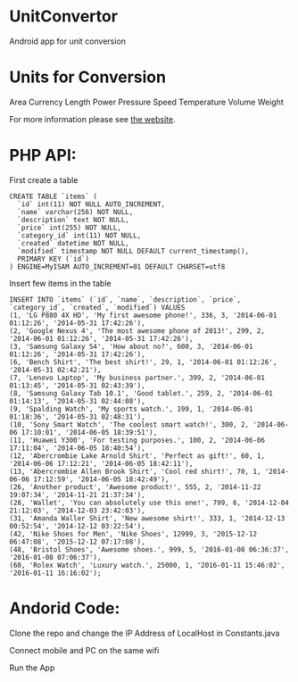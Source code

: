 # UnitConvertor
Android app for unit conversion

Units for Conversion
========

Area
Currency
Length
Power
Pressure
Speed
Temperature
Volume
Weight

For more information please see [the website][1].


PHP API:
=======

  First create a table

    CREATE TABLE `items` (
      `id` int(11) NOT NULL AUTO_INCREMENT,
      `name` varchar(256) NOT NULL,
      `description` text NOT NULL,
      `price` int(255) NOT NULL,
      `category_id` int(11) NOT NULL,
      `created` datetime NOT NULL,
      `modified` timestamp NOT NULL DEFAULT current_timestamp(),
      PRIMARY KEY (`id`)
    ) ENGINE=MyISAM AUTO_INCREMENT=01 DEFAULT CHARSET=utf8

Insert few items in the table

    INSERT INTO `items` (`id`, `name`, `description`, `price`, `category_id`, `created`, `modified`) VALUES
    (1, 'LG P880 4X HD', 'My first awesome phone!', 336, 3, '2014-06-01 01:12:26', '2014-05-31 17:42:26'),
    (2, 'Google Nexus 4', 'The most awesome phone of 2013!', 299, 2, '2014-06-01 01:12:26', '2014-05-31 17:42:26'),
    (3, 'Samsung Galaxy S4', 'How about no?', 600, 3, '2014-06-01 01:12:26', '2014-05-31 17:42:26'),
    (6, 'Bench Shirt', 'The best shirt!', 29, 1, '2014-06-01 01:12:26', '2014-05-31 02:42:21'),
    (7, 'Lenovo Laptop', 'My business partner.', 399, 2, '2014-06-01 01:13:45', '2014-05-31 02:43:39'),
    (8, 'Samsung Galaxy Tab 10.1', 'Good tablet.', 259, 2, '2014-06-01 01:14:13', '2014-05-31 02:44:08'),
    (9, 'Spalding Watch', 'My sports watch.', 199, 1, '2014-06-01 01:18:36', '2014-05-31 02:48:31'),
    (10, 'Sony Smart Watch', 'The coolest smart watch!', 300, 2, '2014-06-06 17:10:01', '2014-06-05 18:39:51'),
    (11, 'Huawei Y300', 'For testing purposes.', 100, 2, '2014-06-06 17:11:04', '2014-06-05 18:40:54'),
    (12, 'Abercrombie Lake Arnold Shirt', 'Perfect as gift!', 60, 1, '2014-06-06 17:12:21', '2014-06-05 18:42:11'),
    (13, 'Abercrombie Allen Brook Shirt', 'Cool red shirt!', 70, 1, '2014-06-06 17:12:59', '2014-06-05 18:42:49'),
    (26, 'Another product', 'Awesome product!', 555, 2, '2014-11-22 19:07:34', '2014-11-21 21:37:34'),
    (28, 'Wallet', 'You can absolutely use this one!', 799, 6, '2014-12-04 21:12:03', '2014-12-03 23:42:03'),
    (31, 'Amanda Waller Shirt', 'New awesome shirt!', 333, 1, '2014-12-13 00:52:54', '2014-12-12 03:22:54'),
    (42, 'Nike Shoes for Men', 'Nike Shoes', 12999, 3, '2015-12-12 06:47:08', '2015-12-12 07:17:08'),
    (48, 'Bristol Shoes', 'Awesome shoes.', 999, 5, '2016-01-08 06:36:37', '2016-01-08 07:06:37'),
    (60, 'Rolex Watch', 'Luxury watch.', 25000, 1, '2016-01-11 15:46:02', '2016-01-11 16:16:02');


Andorid Code:
=============

Clone the repo and change the IP Address of LocalHost in Constants.java

Connect mobile and PC on the same wifi

Run the App




 [1]: https://square.github.io/retrofit/
